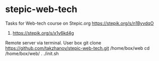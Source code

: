 # stepic-web-tech
Tasks for Web-tech course on Stepic.org https://stepik.org/s/n1ByvdqO

1) https://stepik.org/s/x1y6kd4g

Remote server via terminal. User box
    git clone https://github.com/takzhanov/stepic-web-tech.git /home/box/web
    cd /home/box/web/
    . ./init.sh
